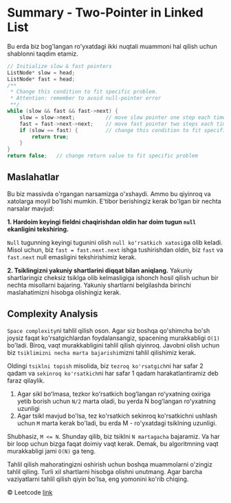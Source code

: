 # Summary - Two-Pointer in Linked List

Bu erda biz bog'langan ro'yxatdagi ikki nuqtali muammoni hal qilish uchun shablonni taqdim etamiz.

```c++
// Initialize slow & fast pointers
ListNode* slow = head;
ListNode* fast = head;
/**
 * Change this condition to fit specific problem.
 * Attention: remember to avoid null-pointer error
 **/
while (slow && fast && fast->next) {
    slow = slow->next;          // move slow pointer one step each time
    fast = fast->next->next;    // move fast pointer two steps each time
    if (slow == fast) {         // change this condition to fit specific problem
        return true;
    }
}
return false;   // change return value to fit specific problem
```

## Maslahatlar
Bu biz massivda o'rgangan narsamizga o'xshaydi. Ammo bu qiyinroq va xatolarga moyil bo'lishi mumkin. E'tibor berishingiz kerak bo'lgan bir nechta narsalar mavjud:

**1. Hardoim keyingi fieldni chaqirishdan oldin har doim tugun `null` ekanligini tekshiring.**

`Null` tugunning keyingi tugunini olish `null koʻrsatkich xatosi`ga olib keladi. Misol uchun, biz `fast = fast.next.next` ishga tushirishdan oldin, biz `fast` va `fast.next` null emasligini tekshirishimiz kerak.

**2. Tsiklingizni yakuniy shartlarini diqqat bilan aniqlang.**
Yakuniy shartlaringiz cheksiz tsiklga olib kelmasligiga ishonch hosil qilish uchun bir nechta misollarni bajaring. Yakuniy shartlarni belgilashda birinchi maslahatimizni hisobga olishingiz kerak.

## Complexity Analysis
`Space complexity`ni tahlil qilish oson. Agar siz boshqa qo'shimcha bo'sh joysiz faqat ko'rsatgichlardan foydalansangiz, spacening murakkabligi `O(1)` bo'ladi. Biroq, vaqt murakkabligini tahlil qilish qiyinroq. Javobni olish uchun biz `tsiklimizni necha marta bajarishi`mizni tahlil qilishimiz kerak.

Oldingi `tsiklni topish` misolida, biz `tezroq ko'rsatgich`ni har safar 2 qadam va `sekinroq ko'rsatkich`ni har safar 1 qadam harakatlantiramiz deb faraz qilaylik.

1. Agar sikl boʻlmasa, tezkor koʻrsatkich bogʻlangan roʻyxatning oxiriga yetib borish uchun `N/2` marta oladi, bu yerda N bogʻlangan roʻyxatning uzunligi
2. Agar tsikl mavjud bo'lsa, tez ko'rsatkich sekinroq ko'rsatkichni ushlash uchun `M` marta kerak bo'ladi, bu erda M - ro'yxatdagi tsiklning uzunligi.

Shubhasiz, `M <= N`. Shunday qilib, biz tsiklni `N martagacha` bajaramiz. Va har bir loop uchun bizga faqat doimiy vaqt kerak. Demak, bu algoritmning vaqt murakkabligi jami `O(N)` ga teng.

Tahlil qilish mahoratingizni oshirish uchun boshqa muammolarni o'zingiz tahlil qiling. Turli xil shartlarni hisobga olishni unutmang. Agar barcha vaziyatlarni tahlil qilish qiyin bo'lsa, eng yomonini ko'rib chiqing.

© Leetcode [link](https://leetcode.com/explore/learn/card/linked-list/214/two-pointer-technique/1216/)